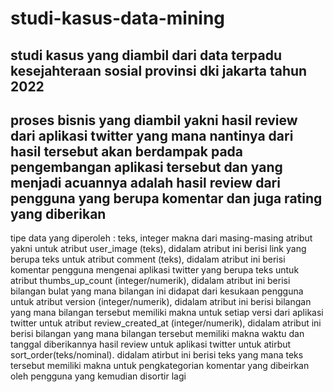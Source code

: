 # studi-kasus-data-mining
studi kasus yang diambil dari data terpadu kesejahteraan sosial provinsi dki jakarta tahun 2022
-------------------------------------------------------------------------------------------------------------------------------------------------------------------------
proses bisnis yang diambil yakni hasil review dari aplikasi twitter yang mana nantinya dari hasil tersebut akan berdampak pada pengembangan aplikasi
tersebut dan yang menjadi acuannya adalah hasil review dari pengguna yang berupa komentar dan juga rating yang diberikan
-------------------------------------------------------------------------------------------------------------------------------------------------------------------------
tipe data yang diperoleh : teks, integer
makna dari masing-masing atribut yakni
untuk atribut user_image (teks), didalam atribut ini berisi link yang berupa teks
untuk atribut comment (teks), didalam atribut ini berisi komentar pengguna mengenai aplikasi twitter yang berupa teks
untuk atribut thumbs_up_count (integer/numerik), didalam atribut ini berisi bilangan bulat yang mana bilangan ini didapat dari kesukaan pengguna
untuk atribut version (integer/numerik), didalam atribut ini berisi bilangan yang mana bilangan tersebut memiliki makna untuk setiap versi dari aplikasi twitter
untuk atribut review_created_at (integer/numerik), didalam atribut ini berisi bilangan yang mana bilangan tersebut memiliki makna waktu dan tanggal diberikannya hasil review untuk aplikasi twitter
untuk atirbut sort_order(teks/nominal). didalam atirbut ini berisi teks yang mana teks tersebut memiliki makna untuk pengkategorian komentar yang dibeirkan oleh pengguna yang kemudian disortir lagi
